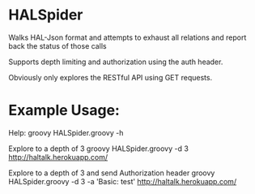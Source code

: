 HALSpider
=========

Walks HAL-Json format and attempts to exhaust all relations and report back the status of those calls

Supports depth limiting and authorization using the auth header.

Obviously only explores the RESTful API using GET requests.

Example Usage:
=========
Help:
groovy HALSpider.groovy -h

Explore to a depth of 3
groovy HALSpider.groovy -d 3 http://haltalk.herokuapp.com/

Explore to a depth of 3 and send Authorization header
groovy HALSpider.groovy -d 3 -a 'Basic: test' http://haltalk.herokuapp.com/
